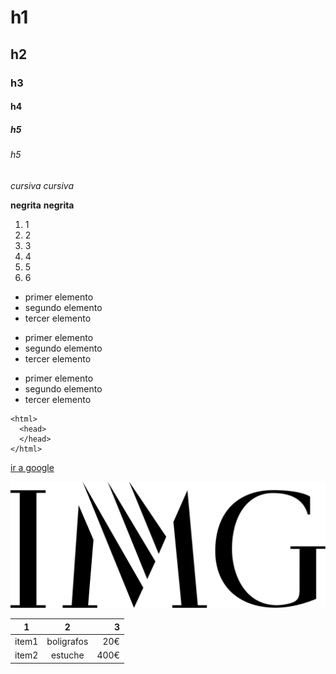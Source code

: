 # h1
## h2
### h3
#### h4
##### h5
###### h5

*cursiva*
_cursiva_

**negrita**
__negrita__

1. 1
2. 2
3. 3
4. 4
5. 5
6. 6

* primer elemento
* segundo elemento
* tercer elemento

- primer elemento
- segundo elemento 
- tercer elemento

+ primer elemento
+ segundo elemento
+ tercer elemento

````
<html>
  <head>
  </head>
</html>
````

[ir a google](https://www.google.com "Haz click para acceder")

![image](IMG_logo_(2017).svg) 

| 1 | 2 | 3 | 
| - | :-: | -: |
| item1 | boligrafos | 20€ |
| item2 | estuche | 400€ |

